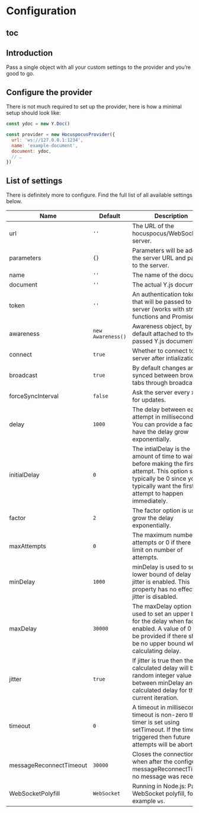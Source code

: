 # Configuration

## toc

## Introduction
Pass a single object with all your custom settings to the provider and you’re good to go.

## Configure the provider
There is not much required to set up the provider, here is how a minimal setup should look like:

```js
const ydoc = new Y.Doc()

const provider = new HocuspocusProvider({
  url: 'ws://127.0.0.1:1234',
  name: 'example-document',
  document: ydoc,
  // …
})
```

## List of settings
There is definitely more to configure. Find the full list of all available settings below.

| Name                    | Default           | Description                                                                                                                                                                        |
| ----------------------- | ----------------- | ---------------------------------------------------------------------------------------------------------------------------------------------------------------------------------- |
| url                     | `''`              | The URL of the hocuspocus/WebSocket server.                                                                                                                                        |
| parameters              | `{}`              | Parameters will be added to the server URL and passed to the server.                                                                                                               |
| name                    | `''`              | The name of the document.                                                                                                                                                          |
| document                | `''`              | The actual Y.js document.                                                                                                                                                          |
| token                   | `''`              | An authentication token that will be passed to the server (works with strings, functions and Promises).                                                                            |
| awareness               | `new Awareness()` | Awareness object, by default attached to the passed Y.js document.                                                                                                                 |
| connect                 | `true`            | Whether to connect to the server after intialization.                                                                                                                              |
| broadcast               | `true`            | By default changes are synced between browser tabs through broadcasting.                                                                                                           |
| forceSyncInterval       | `false`           | Ask the server every x ms for updates.                                                                                                                                             |
| delay                   | `1000`            | The delay between each attempt in milliseconds. You can provide a factor to have the delay grow exponentially.                                                                     |
| initialDelay            | `0`               | The intialDelay is the amount of time to wait before making the first attempt. This option should typically be 0 since you typically want the first attempt to happen immediately. |
| factor                  | `2`               | The factor option is used to grow the delay exponentially.                                                                                                                         |
| maxAttempts             | `0`               | The maximum number of attempts or 0 if there is no limit on number of attempts.                                                                                                    |
| minDelay                | `1000`            | minDelay is used to set a lower bound of delay when jitter is enabled. This property has no effect if jitter is disabled.                                                          |
| maxDelay                | `30000`           | The maxDelay option is used to set an upper bound for the delay when factor is enabled. A value of 0 can be provided if there should be no upper bound when calculating delay.     |
| jitter                  | `true`            | If jitter is true then the calculated delay will be a random integer value between minDelay and the calculated delay for the current iteration.                                    |
| timeout                 | `0`               | A timeout in milliseconds. If timeout is non-zero then a timer is set using setTimeout. If the timeout is triggered then future attempts will be aborted.                          |
| messageReconnectTimeout | `30000`           | Closes the connection when after the configured messageReconnectTimeout no message was received.                                                                                   |
| WebSocketPolyfill       | `WebSocket`       | Running in Node.js: Pass a WebSocket polyfill, for example `ws`.                                                                                                                   |
